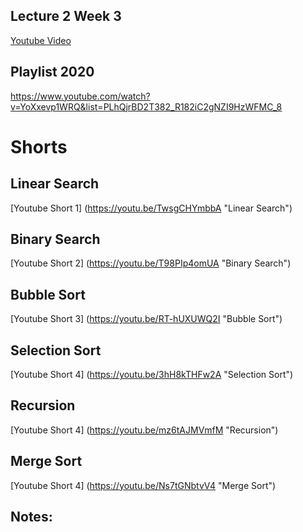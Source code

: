 ## Lecture 2 Week 3

[Youtube Video](https://www.youtube.com/watch?v=gR6nycuZKlM "Lecture 3 - Algorithms")

## Playlist 2020
https://www.youtube.com/watch?v=YoXxevp1WRQ&list=PLhQjrBD2T382_R182iC2gNZI9HzWFMC_8

# Shorts

## Linear Search
[Youtube Short 1] (https://youtu.be/TwsgCHYmbbA "Linear Search")
## Binary Search
[Youtube Short 2] (https://youtu.be/T98PIp4omUA "Binary Search")
## Bubble Sort
[Youtube Short 3] (https://youtu.be/RT-hUXUWQ2I "Bubble Sort")
## Selection Sort
[Youtube Short 4] (https://youtu.be/3hH8kTHFw2A "Selection Sort")
## Recursion
[Youtube Short 4] (https://youtu.be/mz6tAJMVmfM "Recursion")
## Merge Sort
[Youtube Short 4] (https://youtu.be/Ns7tGNbtvV4 "Merge Sort")

## Notes:
